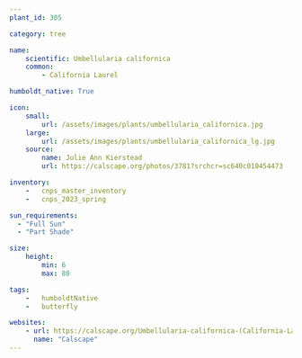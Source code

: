 ```yaml
---
plant_id: 305

category: tree

name: 
    scientific: Umbellularia californica 
    common: 
        - California Laurel 

humboldt_native: True

icon: 
    small: 
        url: /assets/images/plants/umbellularia_californica.jpg 
    large: 
        url: /assets/images/plants/umbellularia_californica_lg.jpg 
    source: 
        name: Julie Ann Kierstead 
        url: https://calscape.org/photos/3781?srchcr=sc640c010454473 

inventory: 
    -   cnps_master_inventory
    -   cnps_2023_spring

sun_requirements:
  - "Full Sun"
  - "Part Shade"

size:
    height: 
        min: 6
        max: 80

tags:  
    -   humboldtNative
    -   butterfly

websites: 
    - url: https://calscape.org/Umbellularia-californica-(California-Laurel) 
      name: "Calscape"
---
```


